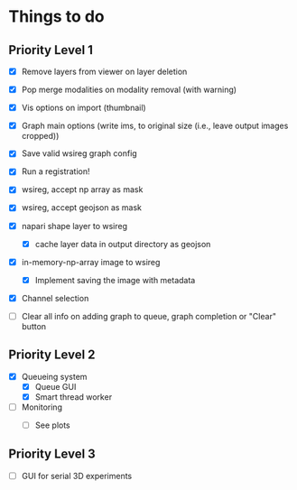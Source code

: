 # Things to do

## Priority Level 1
- [x] Remove layers from viewer on layer deletion
- [x] Pop merge modalities on modality removal (with warning)
- [x] Vis options on import (thumbnail)
- [x] Graph main options (write ims, to original size (i.e., leave output images cropped))
- [x] Save valid wsireg graph config
- [x] Run a registration!
- [x] wsireg, accept np array as mask
- [x] wsireg, accept geojson as mask
- [x] napari shape layer to wsireg
  - [x] cache layer data in output directory as geojson
- [x] in-memory-np-array image to wsireg
  - [x] Implement saving the image with metadata
- [x] Channel selection
- [ ] Clear all info on adding graph to queue, graph completion or "Clear" button


## Priority Level 2
- [x] Queueing system
  - [x] Queue GUI
  - [x] Smart thread worker

- [ ] Monitoring
  - [ ] See plots


## Priority Level 3
- [ ] GUI for serial 3D experiments

